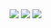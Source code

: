 <img src="https://github.com/Ahmetakaslan/socialMediaAnalize/assets/95686166/0f9a2857-dbb5-4941-b9af-70327d4dfa2f">
<img src="https://github.com/Ahmetakaslan/socialMediaAnalize/assets/95686166/a7fba044-8eb7-4433-b17e-7a31617874d0">

<img src="https://github.com/Ahmetakaslan/socialMediaAnalize/assets/95686166/cc295314-a051-477f-b06e-e7ccfb43dd3e">
